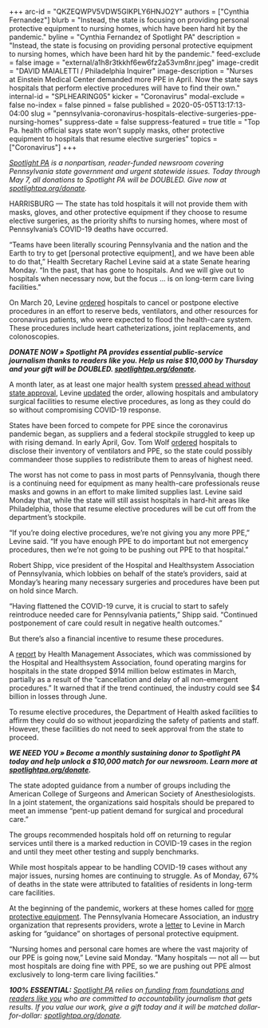 +++
arc-id = "QKZEQWPV5VDW5GIKPLY6HNJO2Y"
authors = ["Cynthia Fernandez"]
blurb = "Instead, the state is focusing on providing personal protective equipment to nursing homes, which have been hard hit by the pandemic."
byline = "Cynthia Fernandez of Spotlight PA"
description = "Instead, the state is focusing on providing personal protective equipment to nursing homes, which have been hard hit by the pandemic."
feed-exclude = false
image = "external/a1h8r3tkkhf6ew6fz2a53vm8nr.jpeg"
image-credit = "DAVID MAIALETTI / Philadelphia Inquirer"
image-description = "Nurses at Einstein Medical Center demanded more PPE in April. Now the state says hospitals that perform elective procedures will have to find their own."
internal-id = "SPLHEARING05"
kicker = "Coronavirus"
modal-exclude = false
no-index = false
pinned = false
published = 2020-05-05T13:17:13-04:00
slug = "pennsylvania-coronavirus-hospitals-elective-surgeries-ppe-nursing-homes"
suppress-date = false
suppress-featured = true
title = "Top Pa. health official says state won’t supply masks, other protective equipment to hospitals that resume elective surgeries"
topics = ["Coronavirus"]
+++

<a href="https://www.spotlightpa.org/"><i>Spotlight PA</i></a><i> is a nonpartisan, reader-funded newsroom covering Pennsylvania state government and urgent statewide issues. Today through May 7, all donations to Spotlight PA will be DOUBLED. Give now at </i><a href="https://www.spotlightpa.org/donate" target=_blank><i>spotlightpa.org/donate</i></a><i>.</i>

HARRISBURG — The state has told hospitals it will not provide them with masks, gloves, and other protective equipment if they choose to resume elective surgeries, as the priority shifts to nursing homes, where most of Pennsylvania’s COVID-19 deaths have occurred.

“Teams have been literally scouring Pennsylvania and the nation and the Earth to try to get [personal protective equipment], and we have been able to do that,” Health Secretary Rachel Levine said at a state Senate hearing Monday. “In the past, that has gone to hospitals. And we will give out to hospitals when necessary now, but the focus ... is on long-term care living facilities."

On March 20, Levine <a href="https://sais.health.pa.gov/CommonPOC/content/FacilityWeb/attachment.asp?messageid=3759&filename=UPDATED+HOSPITAL+GUIDANCE%5F03212020+1600%2Epdf&attachmentnumber=1">ordered</a> hospitals to cancel or postpone elective procedures in an effort to reserve beds, ventilators, and other resources for coronavirus patients, who were expected to flood the health-care system. These procedures include heart catheterizations, joint replacements, and colonoscopies.

<i><b>DONATE NOW » Spotlight PA provides essential public-service journalism thanks to readers like you. Help us raise $10,000 by Thursday and your gift will be DOUBLED. </b></i><a href="https://www.spotlightpa.org/donate" target=_blank><i><b>spotlightpa.org/donate</b></i></a><i><b>.</b></i>

A month later, as at least one major health system <a href="https://www.post-gazette.com/business/healthcare-business/2020/04/20/UPMC-ramps-up-elective-surgeries-COVID-tom-wolf-nate-wardle-ban-CMS/stories/202004200075">pressed ahead without state approval</a>, Levine <a href="" data-gone="https://www.health.pa.gov/topics/Documents/Diseases%20and%20Conditions/Guidance%20on%20Ambulatory%20Surgical%20Facilities%E2%80%99%20Responses%20to%20COVID-19.pdf">updated</a> the order, allowing hospitals and ambulatory surgical facilities to resume elective procedures, as long as they could do so without compromising COVID-19 response.

States have been forced to compete for PPE since the coronavirus pandemic began, as suppliers and a federal stockpile struggled to keep up with rising demand. In early April, Gov. Tom Wolf <a href="https://web.archive.org/web/20230117073009/https://www.governor.pa.gov/newsroom/gov-wolf-signs-order-to-provide-targeted-distribution-of-covid-19-ppe-and-supplies-to-hospitals/">ordered</a> hospitals to disclose their inventory of ventilators and PPE, so the state could possibly commandeer those supplies to redistribute them to areas of highest need.

The worst has not come to pass in most parts of Pennsylvania, though there is a continuing need for equipment as many health-care professionals reuse masks and gowns in an effort to make limited supplies last. Levine said Monday that, while the state will still assist hospitals in hard-hit areas like Philadelphia, those that resume elective procedures will be cut off from the department’s stockpile.

<script src="https://www.spotlightpa.org/embed.js" async></script><div data-spl-embed-version="1" data-spl-src="https://www.spotlightpa.org/embeds/donate/?teaser_text=Spotlight%20PA%20provides%20essential%20public-service%20journalism%20thanks%20to%20readers%20like%20you.%20Help%20us%20raise%20%2410%2C000%20by%20Thursday%20and%20your%20gift%20will%20be%20DOUBLED.%20"></div>

“If you’re doing elective procedures, we’re not giving you any more PPE,” Levine said. “If you have enough PPE to do important but not emergency procedures, then we’re not going to be pushing out PPE to that hospital.”

Robert Shipp, vice president of the Hospital and Healthsystem Association of Pennsylvania, which lobbies on behalf of the state’s providers, said at Monday’s hearing many necessary surgeries and procedures have been put on hold since March.

“Having flattened the COVID-19 curve, it is crucial to start to safely reintroduce needed care for Pennsylvania patients,” Shipp said. “Continued postponement of care could result in negative health outcomes.”

But there’s also a financial incentive to resume these procedures.

A <a href="https://www.haponline.org/News/Media/News-Releases/news-release-new-report-covid-19s-toll-on-pa-hospitals-could-exceed-10-billion">report</a> by Health Management Associates, which was commissioned by the Hospital and Healthsystem Association, found operating margins for hospitals in the state dropped $914 million below estimates in March, partially as a result of the “cancellation and delay of all non-emergent procedures.” It warned that if the trend continued, the industry could see $4 billion in losses through June.

To resume elective procedures, the Department of Health asked facilities to affirm they could do so without jeopardizing the safety of patients and staff. However, these facilities do not need to seek approval from the state to proceed.

<i><b>WE NEED YOU » Become a monthly sustaining donor to Spotlight PA today and help unlock a $10,000 match for our newsroom. Learn more at </b></i><a href="https://www.spotlightpa.org/donate" target=_blank><i><b>spotlightpa.org/donate</b></i></a><i><b>. </b></i>

The state adopted guidance from a number of groups including the American College of Surgeons and American Society of Anesthesiologists. In a joint statement, the organizations said hospitals should be prepared to meet an immense “pent-up patient demand for surgical and procedural care.”

The groups recommended hospitals hold off on returning to regular services until there is a marked reduction in COVID-19 cases in the region and until they meet other testing and supply benchmarks.

While most hospitals appear to be handling COVID-19 cases without any major issues, nursing homes are continuing to struggle. As of Monday, 67% of deaths in the state were attributed to fatalities of residents in long-term care facilities.

At the beginning of the pandemic, workers at these homes called for <a href="https://www.spotlightpa.org/news/2020/03/pennsylvania-coronavirus-nursing-homes-health-care-workers/">more protective equipment</a>. The Pennsylvania Homecare Association, an industry organization that represents providers, wrote a <a href="https://web.archive.org/20200512220722/https://www.pahomecare.org/assets/docs/03.18.2020PHA_Dr.Levine.pdf">letter</a> to Levine in March asking for “guidance” on shortages of personal protective equipment.

“Nursing homes and personal care homes are where the vast majority of our PPE is going now,” Levine said Monday. “Many hospitals — not all — but most hospitals are doing fine with PPE, so we are pushing out PPE almost exclusively to long-term care living facilities.”

<i><b>100% ESSENTIAL:</b></i> <a href="https://www.spotlightpa.org/"><i>Spotlight PA</i></a><i> relies on</i><a href="https://www.spotlightpa.org/support"><i> funding from foundations and readers like you</i></a><i> who are committed to accountability journalism that gets results. If you value our work, give a gift today and it will be matched dollar-for-dollar: </i><a href="https://www.spotlightpa.org/donate"><i>spotlightpa.org/donate</i></a><i>.</i>

